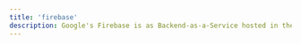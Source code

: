 ```yaml
---
title: 'firebase'
description: Google's Firebase is as Backend-as-a-Service hosted in the Google Cloud
---
```

